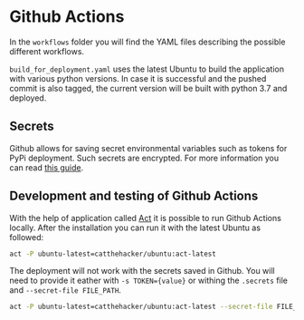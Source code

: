 # Github Actions

In the `workflows` folder you will find the YAML files describing the possible 
different workflows. 

`build_for_deployment.yaml` uses the latest Ubuntu to build the application 
with various python versions. 
In case it is successful and the pushed commit is also tagged, the current 
version will be built with python 3.7 and deployed.

## Secrets

Github allows for saving secret environmental variables such as tokens for 
PyPi deployment.
Such secrets are encrypted.
For more information you can read [this guide](https://docs.github.com/en/actions/reference/encrypted-secrets).

## Development and testing of Github Actions

With the help of application called [Act](https://github.com/nektos/act) it is 
possible to run Github Actions locally. 
After the installation you can run it with the latest Ubuntu as followed:

```bash
act -P ubuntu-latest=catthehacker/ubuntu:act-latest
```

The deployment will not work with the secrets saved in Github. 
You will need to provide it eather with `-s TOKEN={value}` or withing the
`.secrets` file and `--secret-file FILE_PATH`.


```bash
act -P ubuntu-latest=catthehacker/ubuntu:act-latest --secret-file FILE_PATH
```
